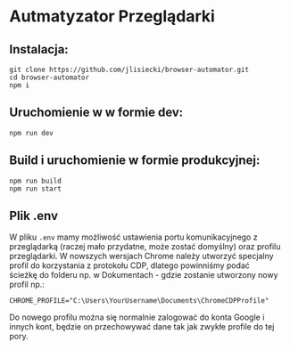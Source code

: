 # Autmatyzator Przeglądarki

## Instalacja:

```
git clone https://github.com/jlisiecki/browser-automator.git
cd browser-automator
npm i
```

## Uruchomienie w w formie dev:

```
npm run dev
```

## Build i uruchomienie w formie produkcyjnej:

```
npm run build
npm run start
```

## Plik .env

W pliku `.env` mamy możliwość ustawienia portu komunikacyjnego z przeglądarką (raczej mało przydatne, może zostać domyślny) oraz profilu przeglądarki. W nowszych wersjach Chrome należy utworzyć specjalny profil do korzystania z protokołu CDP, dlatego powinniśmy podać ścieżkę do folderu np. w Dokumentach - gdzie zostanie utworzony nowy profil np.:

```
CHROME_PROFILE="C:\Users\YourUsername\Documents\ChromeCDPProfile"
```

Do nowego profilu można się normalnie zalogować do konta Google i innych kont, będzie on przechowywać dane tak jak zwykłe profile do tej pory.
